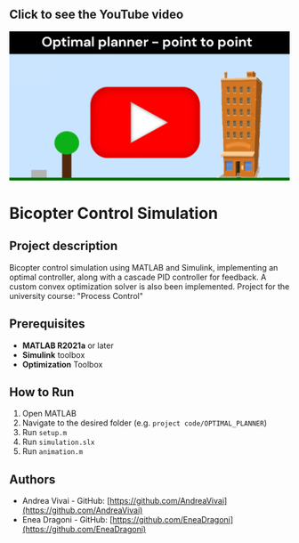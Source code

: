 ## Click to see the YouTube video
[![YouTube](./video_presentation.png)](https://www.youtube.com/watch?v=o5_tFz1EYyw)

# Bicopter Control Simulation

## Project description
Bicopter control simulation using MATLAB and Simulink, implementing an optimal controller, along with a cascade PID controller for feedback. 
A custom convex optimization solver is also been implemented.
Project for the university course: "Process Control"

## Prerequisites
- **MATLAB R2021a** or later
- **Simulink** toolbox
- **Optimization** Toolbox

## How to Run
1. Open MATLAB
2. Navigate to the desired folder (e.g. `project code/OPTIMAL_PLANNER`)
3. Run `setup.m`
4. Run `simulation.slx`
5. Run `animation.m`

## Authors
- Andrea Vivai - GitHub: [https://github.com/AndreaVivai](https://github.com/AndreaVivai)
- Enea Dragoni - GitHub: [https://github.com/EneaDragoni](https://github.com/EneaDragoni)
